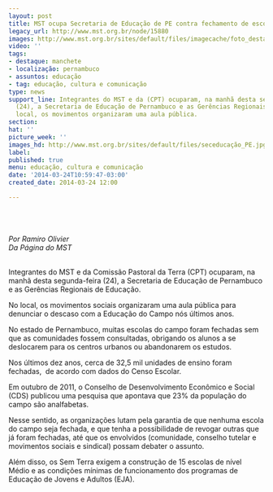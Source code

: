 ```yaml
---
layout: post
title: MST ocupa Secretaria de Educação de PE contra fechamento de escolas
legacy_url: http://www.mst.org.br/node/15880
images: http://www.mst.org.br/sites/default/files/imagecache/foto_destaque/seceducação_PE.jpg
video: ''
tags:
- destaque: manchete
- localização: pernambuco
- assuntos: educação
- tag: educação, cultura e comunicação
type: news
support_line: Integrantes do MST e da (CPT) ocuparam, na manhã desta segunda-feira
  (24), a Secretaria de Educação de Pernambuco e as Gerências Regionais de Educação.&nbsp;No
  local, os movimentos organizaram uma aula pública.
section: 
hat: ''
picture_week: ''
images_hd: http://www.mst.org.br/sites/default/files/seceducação_PE.jpg
label: 
published: true
menu: educação, cultura e comunicação
date: '2014-03-24T10:59:47-03:00'
created_date: 2014-03-24 12:00

---
```

<p><img style="margin: 10px;" src="http://www.mst.org.br/sites/default/files/seceduca%C3%A7%C3%A3o_PEIII.jpg" alt=""></p><p><br><em>Por Ramiro Olivier<br>Da Página do MST&nbsp;</em></p><p><br>Integrantes do MST e da Comissão Pastoral da Terra (CPT) ocuparam, na manhã desta segunda-feira (24), a Secretaria de Educação de Pernambuco e as Gerências Regionais de Educação.</p><p>No local, os movimentos sociais organizaram uma aula pública para denunciar o descaso com a Educação do Campo nós últimos anos.&nbsp;</p><p>No estado de Pernambuco, muitas escolas do campo foram fechadas sem que as comunidades fossem consultadas, obrigando os alunos a se deslocarem para os centros urbanos ou abandonarem os estudos.&nbsp;</p><p>Nos últimos dez anos, cerca de 32,5 mil unidades de ensino foram fechadas, &nbsp;de acordo com dados do Censo Escolar.</p><p>Em outubro de 2011, o Conselho de Desenvolvimento Econômico e Social (CDS) publicou uma pesquisa que apontava que 23% da população do campo são analfabetas.</p><p>Nesse sentido, as organizações lutam pela garantia de que nenhuma escola do campo seja fechada, e que tenha a possibilidade de revogar outras que já foram fechadas, até que os envolvidos (comunidade, conselho tutelar e movimentos sociais e sindical) possam debater o assunto.</p><p>Além disso, os Sem Terra exigem a construção de 15 escolas de nível Médio e as condições mínimas de funcionamento dos programas de Educação de Jovens e Adultos (EJA).</p><p><img style="margin: 10px;" src="http://www.mst.org.br/sites/default/files/seceduca%C3%A7%C3%A3o_PEII.jpg" alt=""></p>
